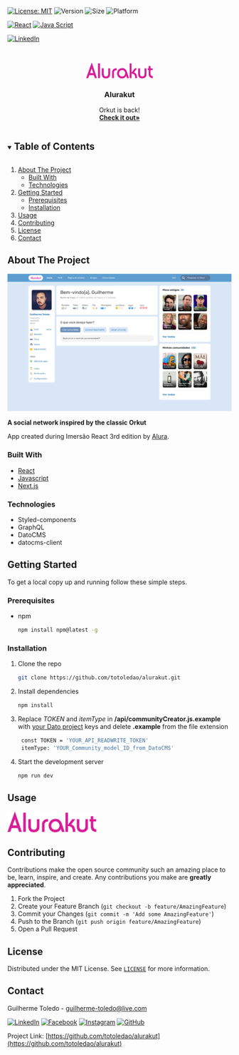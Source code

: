 <!-- PROJECT SHIELDS -->
<!-- See the bottom of this document for the declaration of the reference variables -->

[![License: MIT][license-shield]][license-url]
![Version](https://img.shields.io/badge/version-0.1.0-6bd4a7)
![Size](https://github-size-badge.herokuapp.com/totoledao/alurakut.svg)
![Platform](https://img.shields.io/badge/platform-Web-7F00FF)

[![React][react-shield]][react-url]
[![Java Script][javascript-shield]][javascript-url]

[![LinkedIn][linkedin-shield]][linkedin-url]


<!-- PROJECT LOGO -->
<br />
<p align="center">
  <a href="https://alurakut-totoledao.vercel.app/">
    <img src="readmeAssets/Alurakut%20Logo.png" alt="Logo" width="150">
  </a>

  <h3 align="center">Alurakut</h3>

  <p align="center">
    Orkut is back!
    <br />
    <a href="https://github.com/totoledao/alurakut"><strong>Check it out»</strong></a>    
  </p>
</p>



<!-- TABLE OF CONTENTS -->
<details open="open">
  <summary><h2 style="display: inline-block">Table of Contents</h2></summary>
  <ol>
    <li>
      <a href="#about-the-project">About The Project</a>
      <ul>
        <li><a href="#built-with">Built With</a></li>
        <li><a href="#technologies">Technologies</a></li>
      </ul>
    </li>
    <li>
      <a href="#getting-started">Getting Started</a>
      <ul>
        <li><a href="#prerequisites">Prerequisites</a></li>
        <li><a href="#installation">Installation</a></li>
      </ul>
    </li>    
    <li><a href="#usage">Usage</a></li>
    <li><a href="#contributing">Contributing</a></li>
    <li><a href="#license">License</a></li>
    <li><a href="#contact">Contact</a></li>    
  </ol>
</details>



<!-- ABOUT THE PROJECT -->
## About The Project

![Alurakut](./readmeAssets/Home.jpg)

**A social network inspired by the classic Orkut**

App created during Imersão React 3rd edition by [Alura](https://alura.com.br/).

### Built With

* [React](https://reactjs.org/)
* [Javascript](http://www.ecmascript.org/)
* [Next.js](https://nextjs.org/)

### Technologies
* Styled-components
* GraphQL
* DatoCMS
* datocms-client

<!-- GETTING STARTED -->
## Getting Started

To get a local copy up and running follow these simple steps.

### Prerequisites

* npm
  ```sh
  npm install npm@latest -g
  ```

### Installation

1. Clone the repo
   ```sh
   git clone https://github.com/totoledao/alurakut.git
   ```
2. Install dependencies
   ```sh
   npm install
   ```
3. Replace *TOKEN* and *itemType* in **/api/communityCreator.js.example** with [your Dato project](https://dashboard.datocms.com/) keys and delete **.example** from the file extension
   ```sh
    const TOKEN = 'YOUR_API_READWRITE_TOKEN' 
    itemType: 'YOUR_Community_model_ID_from_DatoCMS'
   ```
4. Start the development server
   ```sh
   npm run dev
   ```

<!-- USAGE EXAMPLES -->
## Usage

<img src="readmeAssets/Alurakut%20Logo.png" alt="Logo" width="200">

<!-- CONTRIBUTING -->
## Contributing

Contributions make the open source community such an amazing place to be, learn, inspire, and create. Any contributions you make are **greatly appreciated**.

1. Fork the Project
2. Create your Feature Branch (`git checkout -b feature/AmazingFeature`)
3. Commit your Changes (`git commit -m 'Add some AmazingFeature'`)
4. Push to the Branch (`git push origin feature/AmazingFeature`)
5. Open a Pull Request



<!-- LICENSE -->
## License

Distributed under the MIT License. See [`LICENSE`][license-url] for more information.



<!-- CONTACT -->
## Contact

Guilherme Toledo - guilherme-toledo@live.com

[![LinkedIn](https://img.shields.io/badge/LinkedIn-0077B5?style=for-the-badge&logo=linkedin&logoColor=white)](https://www.linkedin.com/in/guilhermemtoledo/)
[![Facebook](https://img.shields.io/badge/Facebook-1877F2?style=for-the-badge&logo=facebook&logoColor=white)](https://www.facebook.com/totoledao)
[![Instagram](https://img.shields.io/badge/Instagram-E4405F?style=for-the-badge&logo=instagram&logoColor=white)](https://www.instagram.com/totoledao)
[![GitHub](https://img.shields.io/badge/GitHub-100000?style=for-the-badge&logo=github&logoColor=whit)](https://www.github.com/totoledao)


Project Link: [https://github.com/totoledao/alurakut](https://github.com/totoledao/alurakut)

<!-- MARKDOWN LINKS & IMAGES -->
<!-- https://www.markdownguide.org/basic-syntax/#reference-style-links -->

[license-shield]: https://img.shields.io/badge/License-MIT-blue.svg
[license-url]: https://github.com/totoledao/alurakut/blob/main/MIT-LICENSE.txt
[linkedin-shield]: https://img.shields.io/badge/-LinkedIn-black.svg?style=for-the-badge&logo=linkedin&colorB=0e76a8
[linkedin-url]: http://www.linkedin.com/in/guilhermemtoledo

[react-shield]:https://img.shields.io/badge/React-20232A?style=for-the-badge&logo=react&logoColor=61DAFB

[react-url]: https://reactjs.org/

[javascript-shield]:https://img.shields.io/badge/JavaScript-F7DF1E?style=for-the-badge&logo=javascript&logoColor=black

[javascript-url]: http://www.ecmascript.org/
